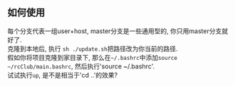 ## 如何使用
每个分支代表一组user+host, master分支是一些通用型的, 你只用master分支就好了.  
克隆到本地后, 执行 `sh ./update.sh`把路径改为你当前的路径.  
假如你将项目克隆到家目录下, 那么在`~/.bashrc`中添加`source ~/rcClub/main.bashrc`, 然后执行'source ~/.bashrc'.  
试试执行`up`, 是不是相当于'cd ..'的效果?  
